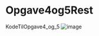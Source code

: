 # Opgave4og5Rest
KodeTilOpgave4_og_5
![image](https://user-images.githubusercontent.com/78653614/220358666-9c969556-cae1-4a15-ae05-a1d5bae16664.png)
